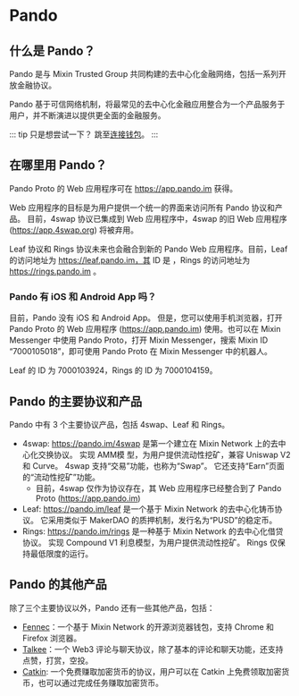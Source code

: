 # Pando

## 什么是 Pando？

Pando 是与 Mixin Trusted Group 共同构建的去中心化金融网络，包括一系列开放金融协议。

Pando 基于可信网络机制，将最常见的去中心化金融应用整合为一个产品服务于用户，并不断演进以提供更全面的金融服务。

::: tip
只是想尝试一下？ 跳至[连接钱包](./connect.md)。
:::

## 在哪里用 Pando？

Pando Proto 的 Web 应用程序可在 https://app.pando.im 获得。

Web 应用程序的目标是为用户提供一个统一的界面来访问所有 Pando 协议和产品。 目前，4swap 协议已集成到 Web 应用程序中，4swap 的旧 Web 应用程序 (https://app.4swap.org) 将被弃用。

Leaf 协议和 Rings 协议未来也会融合到新的 Pando Web 应用程序。目前，Leaf 的访问地址为 https://leaf.pando.im，其 ID 是 ，Rings 的访问地址为 https://rings.pando.im 。

### Pando 有 iOS 和 Android App 吗？

目前，Pando 没有 iOS 和 Android App。 但是，您可以使用手机浏览器，打开 Pando Proto 的 Web 应用程序 (https://app.pando.im) 使用。也可以在 Mixin Messenger 中使用 Pando Proto，打开 Mixin Messenger，搜索 Mixin ID “7000105018”，即可使用 Pando Proto 在 Mixin Messenger 中的机器人。

Leaf 的 ID 为 7000103924，Rings 的 ID 为 7000104159。

## Pando 的主要协议和产品

Pando 中有 3 个主要协议产品，包括 4swap、Leaf 和 Rings。

- 4swap: https://pando.im/4swap 是第一个建立在 Mixin Network 上的去中心化交换协议。 实现 AMM模 型，为用户提供流动性挖矿，兼容 Uniswap V2 和 Curve。 4swap 支持“交易”功能，也称为“Swap”。 它还支持“Earn”页面的“流动性挖矿”功能。
  - 目前，4swap 仅作为协议存在，其 Web 应用程序已经整合到了 Pando Proto (https://app.pando.im)
- Leaf: https://pando.im/leaf 是一个基于 Mixin Network 的去中心化铸币协议。 它采用类似于 MakerDAO 的质押机制，发行名为“PUSD”的稳定币。
- Rings: https://pando.im/rings 是一种基于 Mixin Network 的去中心化借贷协议。 实现 Compound V1 利息模型，为用户提供流动性挖矿。 Rings 仅保持最低限度的运行。

## Pando 的其他产品

除了三个主要协议以外，Pando 还有一些其他产品，包括：

- [Fennec](https://pando.im/wallet)：一个基于 Mixin Network 的开源浏览器钱包，支持 Chrome 和 Firefox 浏览器。
- [Talkee](https://pando.im/talkee)：一个 Web3 评论与聊天协议，除了基本的评论和聊天功能，还支持点赞，打赏，空投。
- [Catkin](https://pando.im/catkin): 一个免费赚取加密货币的协议，用户可以在 Catkin 上免费领取加密货币，也可以通过完成任务赚取加密货币。

